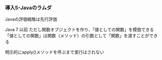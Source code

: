 ### 導入5-Javaのラムダ

Javaの評価戦略は先行評価

Java 7 以前
ただし関数オブジェクトを作り、「値としての関数」を模倣できる
「値としての関数」は関数（メソッド）の引数として「関数」を渡すことができる

明示的にapply()メソッドを呼ぶまで実行はされない
